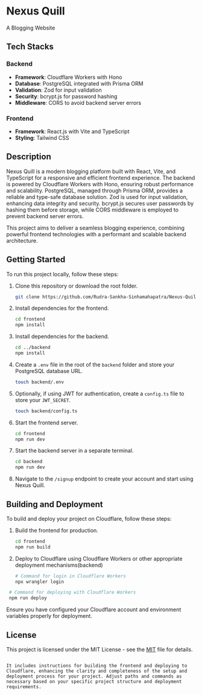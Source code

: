 # Nexus Quill 
A Blogging Website

## Tech Stacks

### Backend
- **Framework**: Cloudflare Workers with Hono
- **Database**: PostgreSQL integrated with Prisma ORM
- **Validation**: Zod for input validation
- **Security**: bcrypt.js for password hashing
- **Middleware**: CORS to avoid backend server errors

### Frontend
- **Framework**: React.js with Vite and TypeScript
- **Styling**: Tailwind CSS

## Description

Nexus Quill is a modern blogging platform built with React, Vite, and TypeScript for a responsive and efficient frontend experience. The backend is powered by Cloudflare Workers with Hono, ensuring robust performance and scalability. PostgreSQL, managed through Prisma ORM, provides a reliable and type-safe database solution. Zod is used for input validation, enhancing data integrity and security. bcrypt.js secures user passwords by hashing them before storage, while CORS middleware is employed to prevent backend server errors.

This project aims to deliver a seamless blogging experience, combining powerful frontend technologies with a performant and scalable backend architecture.

## Getting Started

To run this project locally, follow these steps:

1. Clone this repository or download the root folder.
   ```bash
   git clone https://github.com/Rudra-Sankha-Sinhamahapatra/Nexus-Quill
   ```

2. Install dependencies for the frontend.
   ```bash
   cd frontend
   npm install
   ```

3. Install dependencies for the backend.
   ```bash
   cd ../backend
   npm install
   ```

4. Create a `.env` file in the root of the `backend` folder and store your PostgreSQL database URL.
   ```bash
   touch backend/.env
   ```

5. Optionally, if using JWT for authentication, create a `config.ts` file to store your `JWT_SECRET`.
   ```bash
   touch backend/config.ts
   ```

6. Start the frontend server.
   ```bash
   cd frontend
   npm run dev
   ```

7. Start the backend server in a separate terminal.
   ```bash
   cd backend
   npm run dev
   ```

8. Navigate to the `/signup` endpoint to create your account and start using Nexus Quill.

## Building and Deployment

To build and deploy your project on Cloudflare, follow these steps:

1. Build the frontend for production.
   ```bash
   cd frontend
   npm run build
   ```

2. Deploy to Cloudflare using Cloudflare Workers or other appropriate deployment mechanisms(backend)
   ```bash
   # Command for login in Cloudflare Workers
   npx wrangler login
   ```

  ```bash
   # Command for deploying with Cloudflare Workers
   npm run deploy
   ```
    



Ensure you have configured your Cloudflare account and environment variables properly for deployment.

## License

This project is licensed under the MIT License - see the [MIT](LICENSE) file for details.
```

It includes instructions for building the frontend and deploying to Cloudflare, enhancing the clarity and completeness of the setup and deployment process for your project. Adjust paths and commands as necessary based on your specific project structure and deployment requirements.